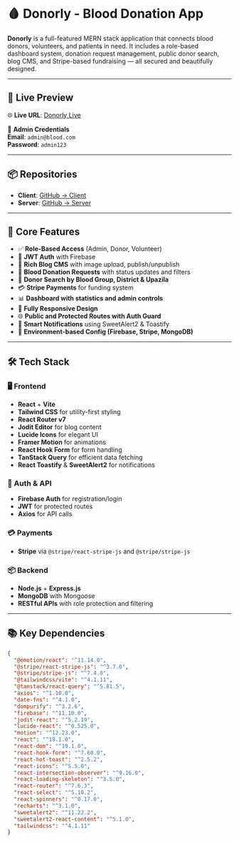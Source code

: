 # 🩸 Donorly - Blood Donation App

**Donorly** is a full-featured MERN stack application that connects blood donors, volunteers, and patients in need. It includes a role-based dashboard system, donation request management, public donor search, blog CMS, and Stripe-based fundraising — all secured and beautifully designed.

---

## 🔗 Live Preview

🌐 **Live URL**: [Donorly Live](https://blood-donation-full-stack.web.app/)

🔐 **Admin Credentials**  
**Email**: `admin@blood.com`  
**Password**: `admin123`

---

## 📦 Repositories

- **Client**: [GitHub → Client](https://github.com/Programming-Hero-Web-Course4/b11a12-client-side-CodesWithRakib)
- **Server**: [GitHub → Server](https://github.com/Programming-Hero-Web-Course4/b11a12-client-side-CodesWithRakib)

---

## 🚀 Core Features

- ✅ **Role-Based Access** (Admin, Donor, Volunteer)
- 🔐 **JWT Auth** with Firebase
- 📝 **Rich Blog CMS** with image upload, publish/unpublish
- 📅 **Blood Donation Requests** with status updates and filters
- 📍 **Donor Search by Blood Group, District & Upazila**
- 💳 **Stripe Payments** for funding system
- 📊 **Dashboard with statistics and admin controls**
- 📱 **Fully Responsive Design**
- 🌐 **Public and Protected Routes with Auth Guard**
- 🔔 **Smart Notifications** using SweetAlert2 & Toastify
- 📁 **Environment-based Config (Firebase, Stripe, MongoDB)**

---

## 🛠️ Tech Stack

### 🖥️ Frontend

- **React** + **Vite**
- **Tailwind CSS** for utility-first styling
- **React Router v7**
- **Jodit Editor** for blog content
- **Lucide Icons** for elegant UI
- **Framer Motion** for animations
- **React Hook Form** for form handling
- **TanStack Query** for efficient data fetching
- **React Toastify** & **SweetAlert2** for notifications

### 🔐 Auth & API

- **Firebase Auth** for registration/login
- **JWT** for protected routes
- **Axios** for API calls

### 💳 Payments

- **Stripe** via `@stripe/react-stripe-js` and `@stripe/stripe-js`

### 📦 Backend

- **Node.js** + **Express.js**
- **MongoDB** with Mongoose
- **RESTful APIs** with role protection and filtering

---

## 📚 Key Dependencies

```json
{
  "@emotion/react": "^11.14.0",
  "@stripe/react-stripe-js": "^3.7.0",
  "@stripe/stripe-js": "^7.4.0",
  "@tailwindcss/vite": "^4.1.11",
  "@tanstack/react-query": "^5.81.5",
  "axios": "^1.10.0",
  "date-fns": "^4.1.0",
  "dompurify": "^3.2.6",
  "firebase": "^11.10.0",
  "jodit-react": "^5.2.19",
  "lucide-react": "^0.525.0",
  "motion": "^12.23.0",
  "react": "^19.1.0",
  "react-dom": "^19.1.0",
  "react-hook-form": "^7.60.0",
  "react-hot-toast": "^2.5.2",
  "react-icons": "^5.5.0",
  "react-intersection-observer": "^9.16.0",
  "react-loading-skeleton": "^3.5.0",
  "react-router": "^7.6.3",
  "react-select": "^5.10.2",
  "react-spinners": "^0.17.0",
  "recharts": "^3.1.0",
  "sweetalert2": "^11.22.2",
  "sweetalert2-react-content": "^5.1.0",
  "tailwindcss": "^4.1.11"
}
```
